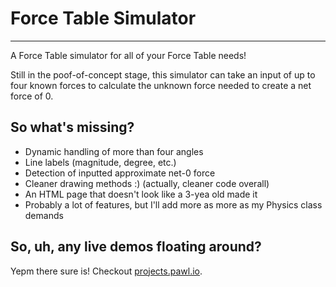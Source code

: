 # Force Table Simulator
***
A Force Table simulator for all of your Force Table needs!

Still in the poof-of-concept stage, this simulator can take an input of up to four known forces to calculate the unknown force needed to create a net force of 0.

## So what's missing?
+ Dynamic handling of more than four angles
+ Line labels (magnitude, degree, etc.)
+ Detection of inputted approximate net-0 force
+ Cleaner drawing methods :) (actually, cleaner code overall)
+ An HTML page that doesn't look like a 3-yea old made it
+ Probably a lot of features, but I'll add more as more as my Physics class demands

## So, uh, any live demos floating around?
Yepm there sure is! Checkout [projects.pawl.io](http://pawlh.github.com/force_simu).